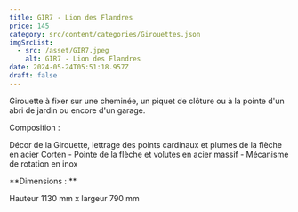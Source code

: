```yaml
---
title: GIR7 - Lion des Flandres
price: 145
category: src/content/categories/Girouettes.json
imgSrcList:
  - src: /asset/GIR7.jpeg
    alt: GIR7 - Lion des Flandres
date: 2024-05-24T05:51:18.957Z
draft: false
---
```


Girouette à fixer sur une cheminée, un piquet de clôture ou à la pointe d'un abri de jardin ou encore d'un garage. 

Composition : 

Décor de la Girouette, lettrage des points cardinaux et plumes de la flèche en acier Corten - Pointe de la flèche et volutes en acier massif - Mécanisme de rotation en inox

**Dimensions : **

Hauteur 1130 mm x largeur 790 mm
